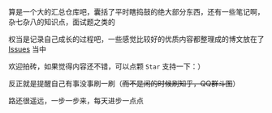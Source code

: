 算是一个大的汇总仓库吧，囊括了平时瞎捣鼓的绝大部分东西，还有一些笔记啊，杂七杂八的知识点，面试题之类的

权当是记录自己成长的过程吧，一些感觉比较好的优质内容都整理成的博文放在了 [Issues](https://github.com/heptaluan/blog/issues) 当中

欢迎拍砖，如果觉得内容还不错，可以点颗 `Star` 支持一下：）

反正就是提醒自己有事没事刷一刷（~~而不是闲的时候刷知乎，QQ群斗图~~）

路还很遥远，一步一步来，每天进步一点点
